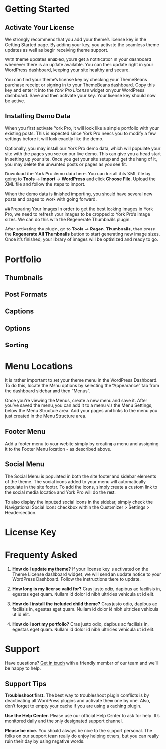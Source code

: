 

# Getting Started

## Activate Your License
We strongly recommend that you add your theme’s license key in the Getting Started page. By adding your key, you activate the seamless theme updates as well as begin receiving theme support. 

With theme updates enabled, you’ll get a notification in your dashboard whenever there is an update available. You can then update right in your WordPress dashboard, keeping your site healthy and secure.

You can find your theme’s license key by checking your ThemeBeans purchase receipt or signing in to your ThemeBeans dashboard. Copy this key and enter it into the _York Pro License_ widget on your WordPress dashboard. Save and then activate your key. Your license key should now be active.

## Installing Demo Data
When you first activate York Pro, it will look like a simple portfolio with your existing posts. This is expected since York Pro needs you to modify a few settings before it will look exactly like the demo. 

Optionally, you may install our York Pro demo data, which will populate your site with the pages you see on our live demo. This can give you a head start in setting up your site. Once you get your site setup and get the hang of it, you may delete the unwanted posts or pages as you see fit.

Download the York Pro demo data here. You can install this XML file by going to **Tools** → **Import** → **WordPress** and click **Choose File**. Upload the XML file and follow the steps to import. 

When the demo data is finished importing, you should have several new posts and pages to work with going forward.
  
##Preparing Your Images
In order to get the best looking images in York Pro, we need to refresh your images to be cropped to York Pro’s image sizes. We can do this with the Regenerate Thumbnails plugin.

After activating the plugin, go to **Tools** → **Regen. Thumbnails**, then press the **Regenerate All Thumbnails** button to start generating new image sizes. Once it’s finished, your library of images will be optimized and ready to go.


# Portfolio

## Thumbnails

## Post Formats

## Captions

## Options

## Sorting



# Menu Locations
It is rather important to set your theme menu in the WordPress Dashboard. To do this, locate the Menu options by selecting the “Appearance” tab from the dashboard sidebar and then “Menus”.

Once you’re viewing the Menus, create a new menu and save it. After you’ve saved the menu, you can add it to a menu via the Menu Settings, below the Menu Structure area. Add your pages and links to the menu you just created in the Menu Structure area.

## Footer Menu
Add a footer menu to your webite simply by creating a menu and assigning it to the Footer Menu location - as described above.

## Social Menu
The Social Menu is populated in both the site footer and sidebar elements of the theme. The social icons added to your menu will automatically populate in the site footer. To add the icons, simply create a custom link to the social media location and York Pro will do the rest.

To also display the inputted social icons in the sidebar, simply check the Navigational Social Icons checkbox within the Customizer \> Settings \> Headersection.



# License Key

# Frequenty Asked

1. **How do I update my theme?** If your license key is activated on the Theme License dashboard widget, we will send an update notice to your WordPress Dashboard. Follow the instructions there to update.

2. **How long is my license valid for?** Cras justo odio, dapibus ac facilisis in, egestas eget quam. Nullam id dolor id nibh ultricies vehicula ut id elit.

3. **How do I install the included child theme?** Cras justo odio, dapibus ac facilisis in, egestas eget quam. Nullam id dolor id nibh ultricies vehicula ut id elit.

3. **How do I sort my portfolio?** Cras justo odio, dapibus ac facilisis in, egestas eget quam. Nullam id dolor id nibh ultricies vehicula ut id elit.



# Support
Have questions? [Get in touch][1] with a friendly member of our team and we’ll be happy to help. 

## Support Tips

**Troubleshoot first.** The best way to troubleshoot plugin conflicts is by deactivating all WordPress plugins and activate them one by one. Also, don’t forget to empty your cache if you are using a caching plugin.

**Use the Help Center.** Please use our official Help Center to ask for help. It’s monitored daily and the only designated support channel.

**Please be nice.** You should always be nice to the support personal. The folks on our support team really do enjoy helping others, but you can really ruin their day by using negative words.

[1]:	https://themebeans.com/support